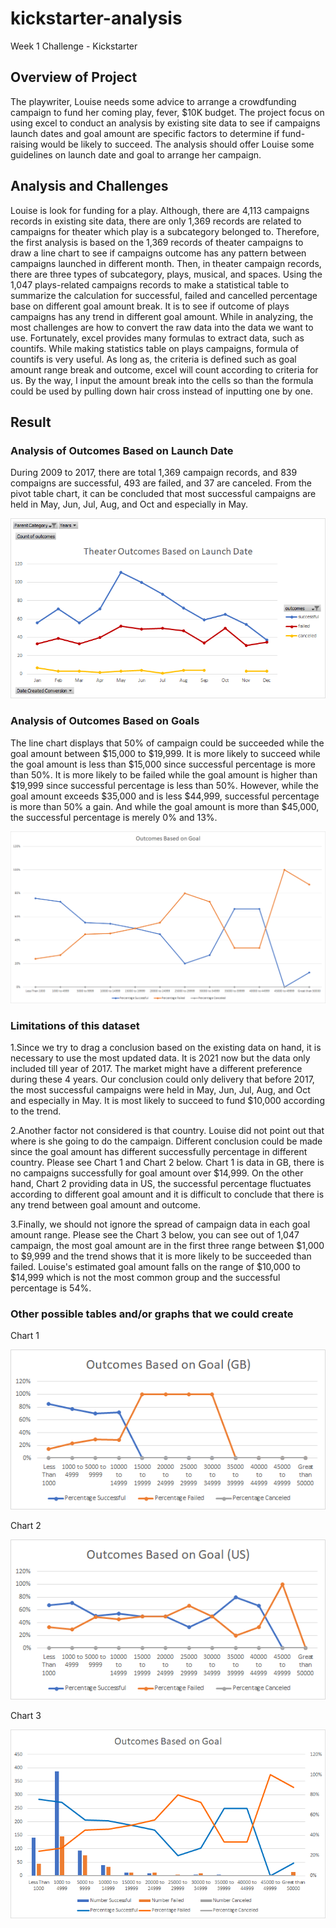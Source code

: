 # kickstarter-analysis
Week 1 Challenge - Kickstarter

## Overview of Project
  The playwriter, Louise needs some advice to arrange a crowdfunding campaign to fund her coming play, fever, $10K budget. The project focus on using excel to conduct an analysis by existing site data to see if campaigns launch dates and goal amount are specific factors to determine if fund-raising would be likely to succeed. The analysis should offer Louise some guidelines on launch date and goal to arrange her campaign.
  
## Analysis and Challenges
  Louise is look for funding for a play. Although, there are 4,113 campaigns records in existing site data, there are only 1,369 records are related to campaigns for theater which play is a subcategory belonged to. Therefore, the first analysis is based on the 1,369 records of theater campaigns to draw a line chart to see if campaigns outcome has any pattern between campaigns launched in different month. Then, in theater campaign records, there are three types of subcategory, plays, musical, and spaces.  Using the 1,047 plays-related campaigns records to make a statistical table to summarize the calculation for successful, failed and cancelled percentage base on different goal amount break. It is to see if outcome of plays campaigns has any trend in different goal amount.
  While in analyzing, the most challenges are how to convert the raw data into the data we want to use. Fortunately, excel provides many formulas to extract data, such as countifs. While making statistics table on plays campaigns, formula of countifs is very useful. As long as, the criteria is defined such as goal amount range break and outcome, excel will count according to criteria for us. By the way, I input the amount break into the cells so than the formula could be used by pulling down hair cross instead of inputting one by one.  
  
## Result
### Analysis of Outcomes Based on Launch Date
  During 2009 to 2017, there are total 1,369 campaign records, and 839 compaigns are successful, 493 are failed, and 37 are canceled. From the pivot table chart, it can be concluded that most successful campaigns are held in May, Jun, Jul, Aug, and Oct and especially in May.
  
![Theater_Outcomes_vs_Launch](./resources/Theater_Outcomes_vs_Launch.png)

### Analysis of Outcomes Based on Goals
  The line chart displays that 50% of campaign could be succeeded while the goal amount between $15,000 to $19,999. It is more likely to succeed while the goal amount is less than $15,000 since successful percentage is more than 50%. It is more likely to be failed while the goal amount is higher than $19,999 since successful percentage is less than 50%. However, while the goal amount exceeds $35,000 and is less $44,999, successful percentage is more than 50% a gain. And while the goal amount is more than $45,000, the successful percentage is merely 0% and 13%.

![Outcomes_vs_Goals](./resources/Outcomes_vs_Goals.png)

### Limitations of this dataset
   1.Since we try to drag a conclusion based on the existing data on hand, it is necessary to use the most updated data. It is 2021 now but the data only included till year of  2017. The market might have a different preference during these 4 years. Our conclusion could only delivery that before 2017, the most successful campaigns were held in May, Jun, Jul, Aug, and Oct and especially in May. It is most likely to succeed to fund $10,000 according to the trend.

  2.Another factor not considered is that country. Louise did not point out that where is she going to do the campaign. Different conclusion could be made since the goal amount has different successfully percentage in different country. Please see Chart 1 and Chart 2 below. Chart 1 is data in GB, there is no campaigns successfully for goal amount over $14,999. On the other hand, Chart 2 providing data in US, the successful percentage fluctuates according to different goal amount and it is difficult to conclude that there is any trend between goal amount and outcome.  

  3.Finally, we should not ignore the spread of campaign data in each goal amount range. Please see the Chart 3 below, you can see out of 1,047 campaign, the most goal amount are in the first three range between $1,000 to $9,999 and the trend shows that it is more likely to be succeeded than failed. Louise's estimated goal amount falls on the range of $10,000 to $14,999 which is not the most common group and the successful percentage is 54%.

###  Other possible tables and/or graphs that we could create
Chart 1

![Outcomes_GB](./resources/Outcomes_GB.png)

Chart 2

![Outcomes_US](./resources/Outcomes_US.png)

Chart 3

![Outcomes_vs_Goals_Combo](./resources/Outcomes_vs_Goals_Combo.png)
